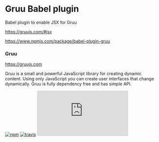 # Gruu Babel plugin

Babel plugin to enable JSX for Gruu

https://gruujs.com/#jsx

https://www.npmjs.com/package/babel-plugin-gruu


### Gruu

https://gruujs.com

Gruu is a small and powerful JavaScript library for creating dynamic content. Using only JavaScript you can create user interfaces that change dynamically. Gruu is fully dependency free and has simple API.

[![npm](https://img.shields.io/npm/v/gruujs.svg)](http://npm.im/gruujs)
[![travis](https://travis-ci.org/MarekLabuz/gruu.svg?branch=master)](https://travis-ci.org/MarekLabuz/gruu)
[![gzip size](http://img.badgesize.io/https://gruujs.com/gruu.js?compression=gzip)](https://gruujs.com/gruu.js)
